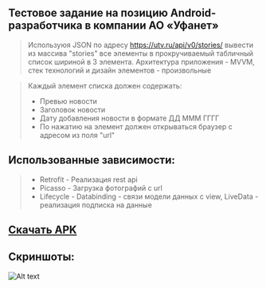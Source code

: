 ## Тестовое задание на позицию Android-разработчика в компании АО «Уфанет»

> Используюя JSON по адресу <https://utv.ru/api/v0/stories/> вывести из массива "stories" все элементы в прокручиваемый табличный список шириной в 3 элемента. Архитектура приложения - MVVM, стек технологий и дизайн элементов - произвольные

> Каждый элемент списка должен содержать:
> * Превью новости
> * Заголовок новости
> * Дату добавления новости в формате ДД МММ ГГГГ
> * По нажатию на элемент должен открываться браузер с адресом из поля "url"

## Использованные зависимости:
> * Retrofit - Реализация rest api
> * Picasso - Загрузка фотографий с url
> * Lifecycle - Databinding - связи модели данных с view, LiveData - реализация подписка на данные

## [Скачать APK](https://github.com/ALLABER/STORAGE/raw/main/Storyboard.apk "Нажми чтобы скачать")

## Скриншоты:
![Alt text](https://github.com/ALLABER/STORAGE/blob/main/STORYBOARD.gif?raw=true "Optional Title")
